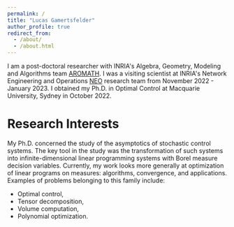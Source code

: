 ```yaml
---
permalink: /
title: "Lucas Gamertsfelder"
author_profile: true
redirect_from: 
  - /about/
  - /about.html
---
```


I am a post-doctoral researcher with INRIA's Algebra, Geometry, Modeling and Algorithms team [AROMATH](https://team.inria.fr/aromath/). I was a visiting scientist at INRIA's Network Engineering and Operations [NEO](https://team.inria.fr/neo/) research team from November 2022 - January 2023. I obtained my Ph.D. in Optimal Control at Macquarie University, Sydney in October 2022. 

Research Interests
======
My Ph.D. concerned the study of the asymptotics of stochastic control systems. The key tool in the study was the transformation of such systems into infinite-dimensional linear programming systems with Borel measure decision variables. 
Currently, my work looks more generally at optimization of linear programs on measures: algorithms, convergence, and applications. Examples of problems belonging to this family include:
- Optimal control,
- Tensor decomposition,
- Volume computation,
- Polynomial optimization.

<!-- 
Getting started
======
Paragraph 3

Site-wide configuration
------
Paragraph 4

Create content & metadata
------
Paragraph 4

**Markdown generator**

Paragraph 5

How to edit your site's GitHub repository
------
Paragraph 6 -->
